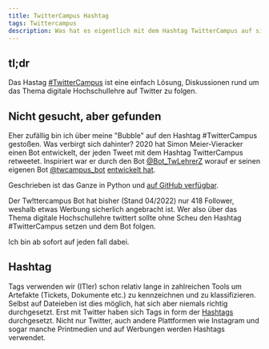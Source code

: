 ```yaml
---
title: TwitterCampus Hashtag
tags: Twittercampus 
description: Was hat es eigentlich mit dem Hashtag TwitterCampus auf sich? 
---
```


## tl;dr

Das Hastag [#TwitterCampus](https://twitter.com/search?q=%23twittercampus&src=typed_query) ist eine einfach Lösung, Diskussionen rund um das Thema digitale Hochschullehre auf Twitter zu folgen.

## Nicht gesucht, aber gefunden

Eher zufällig bin ich über meine "Bubble" auf den Hashtag #TwitterCampus gestoßen. Was verbirgt sich dahinter? 2020 hat Simon Meier-Vieracker einen Bot entwickelt, der jeden Tweet mit dem Hashtag TwitterCampus retweetet. Inspiriert war er durch den Bot [@Bot_TwLehrerZ](https://twitter.com/Bot_TwLehrerZ) worauf er seinen eigenen Bot [@twcampus_bot](https://twitter.com/twcampus_bot) [entwickelt hat](https://lingdrafts.hypotheses.org/1529). 

Geschrieben ist das Ganze in Python und [auf GitHub verfügbar](https://github.com/fussballlinguist/bots/blob/master/twcampus_bot). 


Der Tw!ttercampus Bot hat bisher (Stand 04/2022) nur 418 Follower, weshalb etwas Werbung sicherlich angebracht ist. Wer also über das Thema digitale Hochschullehre twittert sollte ohne Scheu den Hashtag #TwitterCampus setzen und dem Bot folgen. 

Ich bin ab sofort auf jeden fall dabei.  

## Hashtag

Tags verwenden wir (ITler) schon relativ lange in zahlreichen Tools um Artefakte (Tickets, Dokumente etc.) zu kennzeichnen und zu klassifizieren. Selbst auf Dateieben ist dies möglich, hat sich aber niemals richtig durchgesetzt. Erst mit Twitter haben sich Tags in form der [Hashtags](https://www.urbandictionary.com/define.php?term=hashtag) durchgesetzt. Nicht nur Twitter, auch andere Plattformen wie Instagram und sogar manche Printmedien und auf Werbungen werden Hashtags verwendet.
